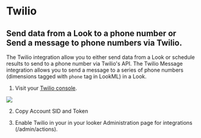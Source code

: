 # Twilio
## Send data from a Look to a phone number or Send a message to phone numbers via Twilio.

The Twilio integration allow you to either send data from a Look or schedule results to send to a phone number via Twilio's API. The Twilio Message integration allows you to send a message to a series of phone numbers (dimensions tagged with `phone` tag in LookML) in a Look.

1. Visit your [Twilio console](https://www.twilio.com/console).

![](Twilio&#32;Console.png)

2. Copy Account SID and Token

4. Enable Twilio  in your in your looker Administration page for integrations (/admin/actions).
